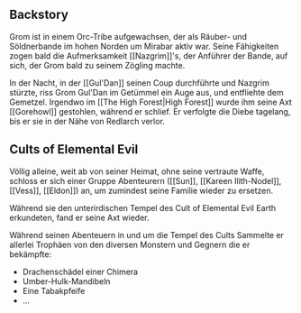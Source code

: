 ## Backstory

Grom ist in einem Orc-Tribe aufgewachsen, der als Räuber- und Söldnerbande im hohen Norden um Mirabar aktiv war. Seine Fähigkeiten zogen bald die Aufmerksamkeit [[Nazgrim]]'s, der Anführer der Bande, auf sich, der Grom bald zu seinem Zögling machte.

In der Nacht, in der [[Gul'Dan]] seinen Coup durchführte und Nazgrim stürzte, riss Grom Gul'Dan im Getümmel ein Auge aus, und entfliehte dem Gemetzel. Irgendwo im [[The High Forest|High Forest]] wurde ihm seine Axt [[Gorehowl]] gestohlen, während er schlief. Er verfolgte die Diebe tagelang, bis er sie in der Nähe von Redlarch verlor.

## Cults of Elemental Evil

Völlig alleine, weit ab von seiner Heimat, ohne seine vertraute Waffe, schloss er sich einer Gruppe Abenteurern ([[Sun]], [[Kareen Ilith-Nodel]], [[Vess]], [[Eldon]]) an, um zumindest seine Familie wieder zu ersetzen.

Während sie den unterirdischen Tempel des Cult of Elemental Evil Earth erkundeten, fand er seine Axt wieder.

Während seinen Abenteuern in und um die Tempel des Cults Sammelte er allerlei Trophäen von den diversen Monstern und Gegnern die er bekämpfte:
- Drachenschädel einer Chimera
- Umber-Hulk-Mandibeln
- Eine Tabakpfeife
- ...